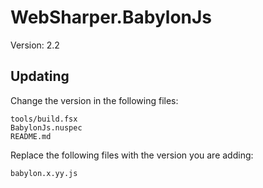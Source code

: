 # WebSharper.BabylonJs

Version: 2.2

## Updating

Change the version in the following files:

    tools/build.fsx
    BabylonJs.nuspec
    README.md
    
Replace the following files with the version you are adding:

    babylon.x.yy.js
